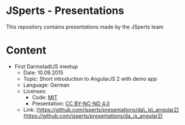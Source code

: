 # JSperts - Presentations
This repository contains presentations made by the JSperts team

# Content

* First DarmstadtJS meetup
  * Date: 10.09.2015
  * Topic: Short introduction to AngularJS 2 with demo app
  * Language: German
  * Licenses:
    * Code: [MIT](https://github.com/jsperts/presentations/da_js_angular2/code/LICENSE)
    * Presentation: [CC BY-NC-ND 4.0](http://creativecommons.org/licenses/by-nc-nd/4.0/)
  * Link: [https://github.com/jsperts/presentations/da\_js\_angular2](https://github.com/jsperts/presentations/da_js_angular2)
